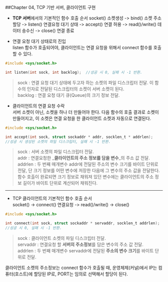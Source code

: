 ##Chapter 04, TCP 기반 서버, 클라이언트 구현

* **TCP 서버**에서의 기본적인 함수 호출 순서
socket() 소켓생성 -> bind() 소켓 주소 할당 -> listen() 연결요청 대기 상태 -> accept() 연결 허용 -> read()/write() 데이터 송수신 -> close() 연결 종료  

* 연결 요청 대기 상태로의 진입  
listen 함수가 호출되어야, 클라이언트는 연결 요청을 위해서 connect 함수를 호출할 수 있다.  
```c
#include <sys/socket.h>

int listen(int sock, int backlog);  //성공 시 0, 실패 시 -1 반환.
```
>sock : 연결 요청 대기 상태에 두고자 하는 소켓의 파일 디스크립터 전달. 이 함수의 인자로 전달된 디스크립터의 소켓이 서버 소켓이 된다.  
backlog : 연결 요청 대기 큐(Queue)의 크기 정보 전달.  

* 클라이언트의 연결 요청 수락  
서버 소켓이 아닌, 소켓을 하나 더 만들어야 한다. 다음 함수의 호출 결과로 소켓이 만들어지고, 이 소켓은 연결 요청을 한 클라이언트 소켓과 자동으로 연결된다.  
```c
#include <sys/socket.h>

int accept(int sock, struct sockaddr * addr, socklen_t * addrlen);  
//성공 시 생성된 소켓의 파일 디스크립터, 실패 시 -1 반환.
```
>sock : 서버 소켓의 파일 디스크립터 전달.  
addr : 연결요청한 _**클라이언트의 주소 정보를 담을 변수**_의 주소 값 전달.  
addrlen : 두 번째 매개변수 addr에 전달된 주소의 변수 크기를 바이트 단위로 전달, 단 크기 정보를 어떤 변수에 저장한 다음에 그 변수의 주소 값을 전달한다. 함수 호출이 완료되면 크기 정보로 채워져 있던 변수에는 클라이언트의 주소 정보 길이가 바이트 단위로 계산되어 채워진다.  


***


* TCP 클라이언트의 기본적인 함수 호출 순서  
socket() -> connect() 연결요청 -> read()/write() -> close()  

```c
#include <sys/socket.h>

int connect(int sock, struct sockaddr * servaddr, socklen_t addrlen);  
//성공 시 0, 실패 시 -1 반환.
```
>sock : 클라이언트 소켓의 파일 디스크립터 전달.  
servaddr : 연결요청 할 **서버의 주소정보**를 담은 변수의 주소 값 전달.  
addrlen : 두 번째 매개변수 servaddr에 전달된 **주소의 변수 크기**를 바이트 단위로 전달.  

클라이언트 소켓의 주소정보는 connect 함수가 호출될 때, 운영체제(커널)에서 IP는 컴퓨터(호스트)에 할당된 IP로, PORT는 임의로 선택해서 할당이 된다.  
